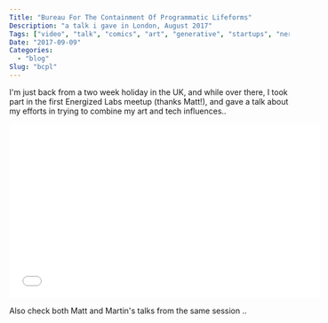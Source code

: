 ```yaml
---
Title: "Bureau For The Containment Of Programmatic Lifeforms"
Description: "a talk i gave in London, August 2017"
Tags: ["video", "talk", "comics", "art", "generative", "startups", "nervous"]
Date: "2017-09-09"
Categories:
  - "blog"
Slug: "bcpl"
---
```


I'm just back from a two week holiday in the UK, and while over there, I took part in the first Energized Labs meetup (thanks Matt!), and gave a talk about my efforts in trying to combine my art and tech influences..

<div class="video-container">
<iframe width="560" height="315" src="//www.youtube.com/embed/QFj8q9awAUY" frameborder="0" allowfullscreen></iframe>
</div>

Also check both Matt and Martin's talks from the same session ..
